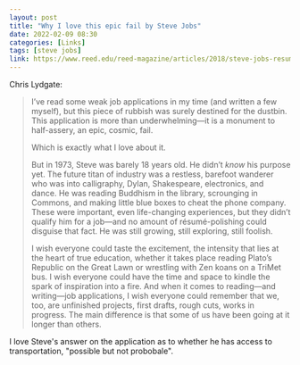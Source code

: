 ```yaml
---
layout: post
title: "Why I love this epic fail by Steve Jobs"
date: 2022-02-09 08:30
categories: [Links]
tags: [steve jobs]
link: https://www.reed.edu/reed-magazine/articles/2018/steve-jobs-resume.html
---
```


Chris Lydgate:

>I’ve read some weak job applications in my time (and written a few myself), but this piece of rubbish was surely destined for the dustbin. This application is more than underwhelming—it is a monument to half-assery, an epic, cosmic, fail.
>
>Which is exactly what I love about it.
>
>But in 1973, Steve was barely 18 years old. He didn’t *know* his purpose yet. The future titan of industry was a restless, barefoot wanderer who was into calligraphy, Dylan, Shakespeare, electronics, and dance. He was reading Buddhism in the library, scrounging in Commons, and making little blue boxes to cheat the phone company. These were important, even life-changing experiences, but they didn’t qualify him for a job—and no amount of résumé-polishing could disguise that fact. He was still growing, still exploring, still foolish.
>
>I wish everyone could taste the excitement, the intensity that lies at the heart of true education, whether it takes place reading Plato’s Republic on the Great Lawn or wrestling with Zen koans on a TriMet bus. I wish everyone could have the time and space to kindle the spark of inspiration into a fire. And when it comes to reading—and writing—job applications, I wish everyone could remember that we, too, are unfinished projects, first drafts, rough cuts, works in progress. The main difference is that some of us have been going at it longer than others.

I love Steve's answer on the application as to whether he has access to transportation, "possible but not probobale".
